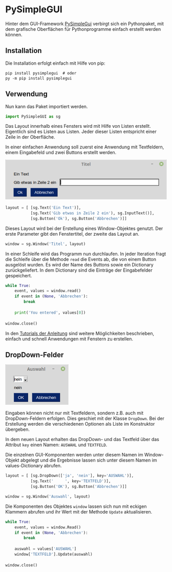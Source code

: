 # PySimpleGUI

Hinter dem GUI-Framework [PySimpleGui](https://github.com/PySimpleGUI/PySimpleGUI) 
verbirgt sich ein Pythonpaket, mit dem grafische
Oberflächen für Pythonprogramme einfach erstellt werden können.

## Installation

Die Installation erfolgt einfach mit Hilfe von pip:

    pip install pysimplegui  # oder
    py -m pip install pysimplegui

## Verwendung

Nun kann das Paket importiert werden.


```python
import PySimpleGUI as sg
```

Das Layout innerhalb eines Fensters wird mit Hilfe von Listen erstellt.
Eigentlich sind es Listen aus Listen. Jeder dieser Listen entspricht einer
Zeile in der Oberfläche.

In einer einfachen Anwendung soll zuerst eine Anwendung mit
Textfeldern, einem Eingabefeld und zwei Buttons erstellt werden.

![screenshot](screenshot.png)


```python
layout = [ [sg.Text('Ein Text')],
           [sg.Text('Gib etwas in Zeile 2 ein'), sg.InputText()],
           [sg.Button('Ok'), sg.Button('Abbrechen')]]
```

Dieses Layout wird bei der Erstellung eines Window-Objektes genutzt. Der erste Parameter gibt den 
Fenstertitel, der zweite das Layout an.


```python
window = sg.Window('Titel', layout)
```

In einer Schleife wird das Programm nun durchlaufen. In jeder Iteration fragt die Schleife
über die Methode `read` die Events ab, die von einem Button ausgelöst wurden. Es wird der
Name des Buttons sowie ein Dictionary zurückgeliefert. In dem Dictionary sind die Einträge
der Eingabefelder gespeichert.


```python
while True:
    event, values = window.read()
    if event in (None, 'Abbrechen'):
        break

    print('You entered', values[0])

window.close()
```

In den [Tutorials der Anleitung](https://pysimplegui.readthedocs.io/en/latest/cookbook/)
sind weitere Möglichkeiten beschrieben, einfach und schnell
Anwendungen mit Fenstern zu erstellen.

## DropDown-Felder

![checkboxen](screenshot2.png)

Eingaben können nicht nur mit Textfeldern, sondern z.B. auch mit DropDown-Feldern
erfolgen. Dies geschiet mit der Klasse `DropDown`. Bei der Erstellung werden die 
verschiedenen Optionen als Liste im Konstruktor übergeben.

In dem neuen Layout erhalten das DropDown- und das Textfeld über das Attribut `key` einen Namen:
`AUSWAHL` und `TEXTFELD`.

Die einzelnen GUI-Komponenten werden unter diesem Namen im Window-Objekt abgelegt und die
Ergebnisse lassen sich unter diesem Namen im values-Dictionary abrufen.


```python
layout = [ [sg.DropDown(['ja', 'nein'], key='AUSWAHL')], 
           [sg.Text('     ', key='TEXTFELD')],
           [sg.Button('OK'), sg.Button('Abbrechen')]]
```


```python
window = sg.Window('Auswahl', layout)
```

Die Komponenten des Objektes `window` lassen sich nun mit eckigen Klammern abrufen und ihr Wert mit der Methode
`Update` aktualisieren.


```python
while True:
    event, values = window.Read()
    if event in (None, 'Abbrechen'):
        break
        
    auswahl = values['AUSWAHL']
    window['TEXTFELD'].Update(auswahl)

window.close()
```
